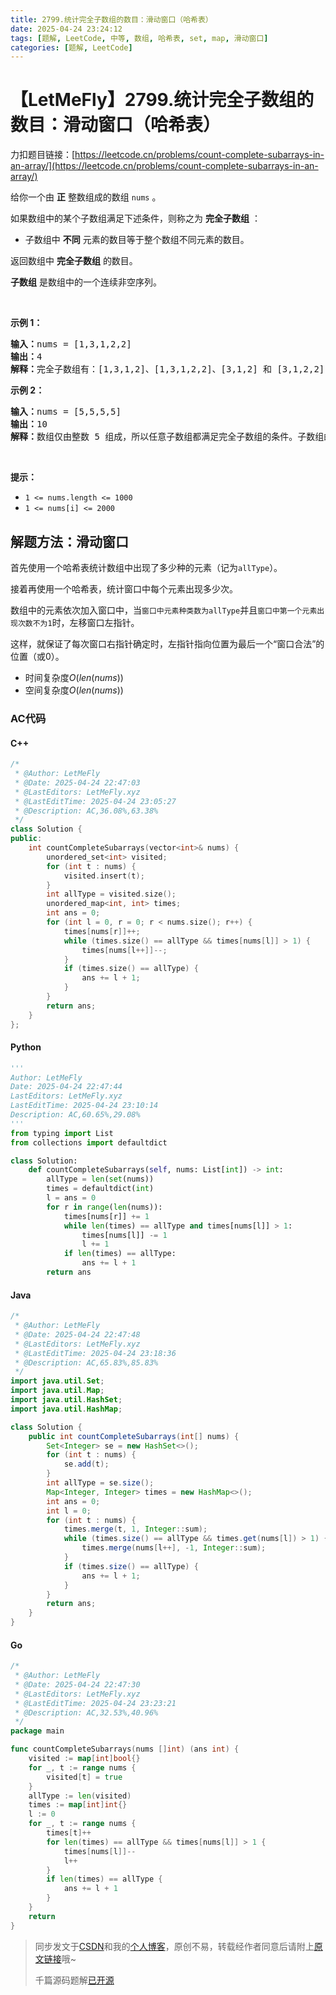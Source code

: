 ```yaml
---
title: 2799.统计完全子数组的数目：滑动窗口（哈希表）
date: 2025-04-24 23:24:12
tags: [题解, LeetCode, 中等, 数组, 哈希表, set, map, 滑动窗口]
categories: [题解, LeetCode]
---
```


# 【LetMeFly】2799.统计完全子数组的数目：滑动窗口（哈希表）

力扣题目链接：[https://leetcode.cn/problems/count-complete-subarrays-in-an-array/](https://leetcode.cn/problems/count-complete-subarrays-in-an-array/)

<p>给你一个由 <strong>正</strong> 整数组成的数组 <code>nums</code> 。</p>

<p>如果数组中的某个子数组满足下述条件，则称之为 <strong>完全子数组</strong> ：</p>

<ul>
	<li>子数组中 <strong>不同</strong> 元素的数目等于整个数组不同元素的数目。</li>
</ul>

<p>返回数组中 <strong>完全子数组</strong> 的数目。</p>

<p><strong>子数组</strong> 是数组中的一个连续非空序列。</p>

<p>&nbsp;</p>

<p><strong>示例 1：</strong></p>

<pre><strong>输入：</strong>nums = [1,3,1,2,2]
<strong>输出：</strong>4
<strong>解释：</strong>完全子数组有：[1,3,1,2]、[1,3,1,2,2]、[3,1,2] 和 [3,1,2,2] 。
</pre>

<p><strong>示例 2：</strong></p>

<pre><strong>输入：</strong>nums = [5,5,5,5]
<strong>输出：</strong>10
<strong>解释：</strong>数组仅由整数 5 组成，所以任意子数组都满足完全子数组的条件。子数组的总数为 10 。
</pre>

<p>&nbsp;</p>

<p><strong>提示：</strong></p>

<ul>
	<li><code>1 &lt;= nums.length &lt;= 1000</code></li>
	<li><code>1 &lt;= nums[i] &lt;= 2000</code></li>
</ul>


    
## 解题方法：滑动窗口

首先使用一个哈希表统计数组中出现了多少种的元素（记为`allType`）。

接着再使用一个哈希表，统计窗口中每个元素出现多少次。

数组中的元素依次加入窗口中，当`窗口中元素种类数为allType`并且`窗口中第一个元素出现次数不为1`时，左移窗口左指针。

这样，就保证了每次窗口右指针确定时，左指针指向位置为最后一个“窗口合法”的位置（或0）。

+ 时间复杂度$O(len(nums))$
+ 空间复杂度$O(len(nums))$

### AC代码

#### C++

```cpp
/*
 * @Author: LetMeFly
 * @Date: 2025-04-24 22:47:03
 * @LastEditors: LetMeFly.xyz
 * @LastEditTime: 2025-04-24 23:05:27
 * @Description: AC,36.08%,63.38%
 */
class Solution {
public:
    int countCompleteSubarrays(vector<int>& nums) {
        unordered_set<int> visited;
        for (int t : nums) {
            visited.insert(t);
        }
        int allType = visited.size();
        unordered_map<int, int> times;
        int ans = 0;
        for (int l = 0, r = 0; r < nums.size(); r++) {
            times[nums[r]]++;
            while (times.size() == allType && times[nums[l]] > 1) {
                times[nums[l++]]--;
            }
            if (times.size() == allType) {
                ans += l + 1;
            }
        }
        return ans;
    }
};

```

#### Python

```python
'''
Author: LetMeFly
Date: 2025-04-24 22:47:44
LastEditors: LetMeFly.xyz
LastEditTime: 2025-04-24 23:10:14
Description: AC,60.65%,29.08%
'''
from typing import List
from collections import defaultdict

class Solution:
    def countCompleteSubarrays(self, nums: List[int]) -> int:
        allType = len(set(nums))
        times = defaultdict(int)
        l = ans = 0
        for r in range(len(nums)):
            times[nums[r]] += 1
            while len(times) == allType and times[nums[l]] > 1:
                times[nums[l]] -= 1
                l += 1
            if len(times) == allType:
                ans += l + 1
        return ans
```

#### Java

```java
/*
 * @Author: LetMeFly
 * @Date: 2025-04-24 22:47:48
 * @LastEditors: LetMeFly.xyz
 * @LastEditTime: 2025-04-24 23:18:36
 * @Description: AC,65.83%,85.83%
 */
import java.util.Set;
import java.util.Map;
import java.util.HashSet;
import java.util.HashMap;

class Solution {
    public int countCompleteSubarrays(int[] nums) {
        Set<Integer> se = new HashSet<>();
        for (int t : nums) {
            se.add(t);
        }
        int allType = se.size();
        Map<Integer, Integer> times = new HashMap<>();
        int ans = 0;
        int l = 0;
        for (int t : nums) {
            times.merge(t, 1, Integer::sum);
            while (times.size() == allType && times.get(nums[l]) > 1) {
                times.merge(nums[l++], -1, Integer::sum);
            }
            if (times.size() == allType) {
                ans += l + 1;
            }
        }
        return ans;
    }
}
```

#### Go

```go
/*
 * @Author: LetMeFly
 * @Date: 2025-04-24 22:47:30
 * @LastEditors: LetMeFly.xyz
 * @LastEditTime: 2025-04-24 23:23:21
 * @Description: AC,32.53%,40.96%
 */
package main

func countCompleteSubarrays(nums []int) (ans int) {
	visited := map[int]bool{}
	for _, t := range nums {
		visited[t] = true
	}
	allType := len(visited)
	times := map[int]int{}
	l := 0
	for _, t := range nums {
		times[t]++
		for len(times) == allType && times[nums[l]] > 1 {
			times[nums[l]]--
			l++
		}
		if len(times) == allType {
			ans += l + 1
		}
	}
	return
}
```

> 同步发文于[CSDN](https://letmefly.blog.csdn.net/article/details/147494871)和我的[个人博客](https://blog.letmefly.xyz/)，原创不易，转载经作者同意后请附上[原文链接](https://blog.letmefly.xyz/2025/04/24/LeetCode%202799.%E7%BB%9F%E8%AE%A1%E5%AE%8C%E5%85%A8%E5%AD%90%E6%95%B0%E7%BB%84%E7%9A%84%E6%95%B0%E7%9B%AE/)哦~
>
> 千篇源码题解[已开源](https://github.com/LetMeFly666/LeetCode)
